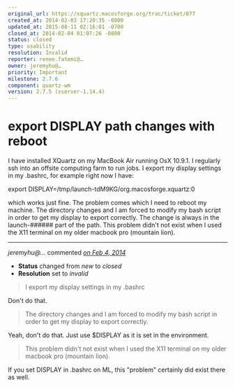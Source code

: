 ```yaml
---
original_url: https://xquartz.macosforge.org/trac/ticket/877
created_at: 2014-02-03 17:20:35 -0800
updated_at: 2015-08-11 02:16:01 -0700
closed_at: 2014-02-04 01:07:26 -0800
status: closed
type: usability
resolution: Invalid
reporter: renee.fatemi@…
owner: jeremyhu@…
priority: Important
milestone: 2.7.6
component: quartz-wm
version: 2.7.5 (xserver-1.14.4)
---
```


export DISPLAY path changes with reboot
=======================================


I have installed XQuartz on my MacBook Air running OsX 10.9.1. I regularly ssh into an offsite computing farm to run jobs. I export my display settings in my .bashrc, for example right now I have:

export DISPLAY=/tmp/launch-tdM9KG/org.macosforge.xquartz:0

which works just fine. The problem comes which I need to reboot my machine. The directory changes and I am forced to modify my bash script in order to get my display to export correctly. The change is always in the launch-\#\#\#\#\#\# part of the path. This problem didn't not exist when I used the X11 terminal on my older macbook pro (mountain lion).



---

*jeremyhu@…* commented *[on Feb 4, 2014](https://xquartz.macosforge.org/trac/ticket/877#comment:1 "February 4, 2014 at 1:07 AM PST")*

-   **Status** changed from *new* to *closed*
-   **Resolution** set to *invalid*

> I export my display settings in my .bashrc

Don't do that.

> The directory changes and I am forced to modify my bash script in order to get my display to export correctly.

Yeah, don't do that. Just use $DISPLAY as it is set in the environment.

> This problem didn't not exist when I used the X11 terminal on my older macbook pro (mountain lion).

If you set DISPLAY in .bashrc on ML, this "problem" certainly did exist there as well.



